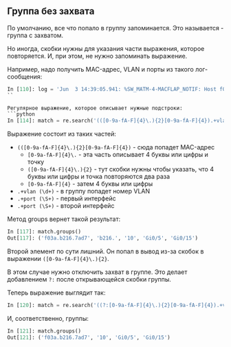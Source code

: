 ## Группа без захвата

По умолчанию, все что попало в группу запоминается.
Это называется - группа с захватом.

Но иногда, скобки нужны для указания части выражения, которое повторяется.
И, при этом, не нужно запоминать выражение.

Например, надо получить MAC-адрес, VLAN и порты из такого лог-сообщения:
```python
In [110]: log = 'Jun  3 14:39:05.941: %SW_MATM-4-MACFLAP_NOTIF: Host f03a.b216.7ad7 in vlan 10 is flapping between port Gi0/5 and port Gi0/15'
``

Регулярное выражение, которое описывает нужные подстроки:
```python
In [114]: match = re.search('(([0-9a-fA-F]{4}\.){2}[0-9a-fA-F]{4}).+vlan (\d+).+port (\S+).+port (\S+)', log)
```

Выражение состоит из таких частей:
* ```(([0-9a-fA-F]{4}\.){2}[0-9a-fA-F]{4})``` - сюда попадет MAC-адрес
  * ```[0-9a-fA-F]{4}\.``` - эта часть описывает 4 буквы или цифры и точку
  * ```([0-9a-fA-F]{4}\.){2}``` - тут скобки нужны чтобы указать, что 4 буквы или цифры и точка повторяются два раза
  * ```[0-9a-fA-F]{4}``` - затем 4 буквы или цифры
* ```.+vlan (\d+)``` - в группу попадет номер VLAN 
* ```.+port (\S+)``` - первый интерфейс
* ```.+port (\S+)``` - второй интерфейс

Метод groups вернет такой результат:
```python
In [117]: match.groups()
Out[117]: ('f03a.b216.7ad7', 'b216.', '10', 'Gi0/5', 'Gi0/15')
```

Второй элемент по сути лишний. Он попал в вывод из-за скобок в выражении ```([0-9a-fA-F]{4}\.){2}```.

В этом случае нужно отключить захват в группе.
Это делает добавлением ```?:``` после открывающейся скобки группы.

Теперь выражение выглядит так:
```python
In [120]: match = re.search('((?:[0-9a-fA-F]{4}\.){2}[0-9a-fA-F]{4}).+vlan (\d+).+port (\S+).+port (\S+)', log)
```

И, соответственно, группы:
```python
In [121]: match.groups()
Out[121]: ('f03a.b216.7ad7', '10', 'Gi0/5', 'Gi0/15')

```

